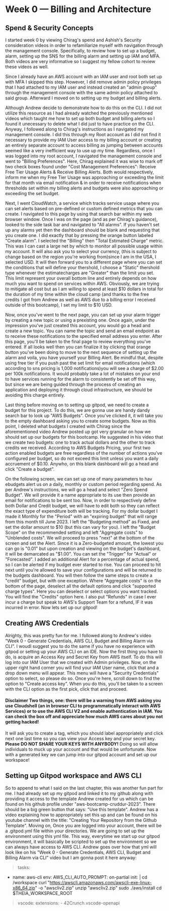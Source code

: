 # Week 0 — Billing and Architecture
## Spend & Security Concepts
I started week 0 by viewing Chirag's spend and Ashish's Security consideration videos in order to refamiliarize myself with navigation through the management console. Specifically, to review how to set up a budget, alarm, setting up the SNS for the billing alarm and setting up IAM and MFA. Both videos are very informative so I suggest my fellow cohort to review these videos as well.  

Since I already have an AWS account with an IAM user and root both set up with MFA I skipped this step. However, I did remove admin policy privileges that I had attached to my IAM user and instead created an "admin group" through the management console with the same admin policy attached to said group. Afterward I moved on to setting up my budget and billing alerts. 

Although Andrew decide to demonstrate how to do this on the CLI. I did not utilize this resource as I had already watched the previously mentioned videos which taught me how to set up both budget and billing alerts so I found it unecessary to delete what I did just to have practice on the CLI. Anyway, I followed along to Chirag's instructions as I navigated my management console. I did this through my Root account as I did not find it necessary to provide my IAM User access to my billing account or creating an entirely separate account to access billing as jumping between accounts seemed like a very inefficient way to use up my time. Regardless, once I was logged into my root account, I navigated the management console and went to "Billing Preferences". Here, Chirag explained it was wise to mark off two check boxes found under "Cost Management Preferences": Receive Free Tier Usage Alerts & Receive Billing Alerts. Both would respectively, inform me when my Free Tier Usage was approaching or exceeding the limit for that month via email notification & in order to receive notifications when thresholds set within my billing alerts and budgets were also approaching or exceeding the set budget. 

Next, I went CloudWatch, a service which tracks service usage where you can set alerts based on pre-defined or custom defined metrics that you can create. I navigated to this page by using that search bar within my web browser window. Once I was on the page (and as per Chirag's guidance), looked to the side task bar and navigated to "All alarms". If you haven't set up any alarms yet then the dashboard should be blank and requesting that you create one. I did exactly that by pressing the orange button labeled "Create alarm". I selected the "Billing" then "Total Estimated Charge" metric. This was I can cast a large net by which to monitor all possible usage within my account. It will also ask you to select your currency, (this is subject to change based on the region you're working from)since I am in the USA, I selected USD. It will then forward you to a different page where you can set the conditions that will define your thershold, I choose a "Static" thershold type whenever the estimatecharges are "Greater" than the limit you set. This limit represent your overall bottom line and entirely depends on how much you want to spend on services within AWS. Obviously, we are trying to mitigate all cost but as I am willing to spend at least $10 dollars in total for the duration of my time within the cloud camp (and thanks to the free credits I got from Andrew as well as AWS due to a billing error I received outside of this bootcamp), I set my limit to $10 USD. 

Now, once you've went to the next page, you can set up your alarm trigger by creating a new topic or using a prexisting one. Once again, under the impression you've just created this account, you would go a head and create a new topic. You can name the topic and send an email endpoint as to receive these notifications to the specified email address you enter. After this page, you'll be taken to the final page to review everything you've entered. If all looks well then you can finalize it by clicking that orange button you've been doing to move to the next sequence of setting up the alarm and voila, you have yourself your Billing Alert. Be mindful that, despite using free tier if you push past the set limit for email notifications (which according to sns pricing is 1,000 notifications)you will see a charge of $2.00 per 100k notifications. It would probably take a lot of mistakes on your end to have services running for the alarm to consistently be set off this way, but since we are being guided through the process of creating an application and deploying it through cloud infrastructure, we should be avoiding this charge entirely. 

Last thing before moving on to setting up gitpod, we need to create a budget for this project. To do this, we are gonna use are handy dandy search bar to look up "AWS Budgets". Once you've clicked it, it will take you to the empty dashboard asking you to create some budgets. Now as this point, I deleted what budgets I created with Chirag since the aforementioned video Andrew posted up got very granular on how we should set up our budgets for this bootcamp. He suggested in his video that we create two budgets: one to track actual dollars and the other to track credits we received. According to AWS Budgets Pricing, your first two action enabled budgets are free regardless of the number of actions you've configured per budget, so do not exceed this limit unless you want a daily accruement of $0.10. Anywho, on this blank dashboard will go a head and click "Create a budget". 

On the following screen, we can set up one of many parameters to hav ebudgets alert us on a daily, monthly or custom period regarding spend. As per Andrew's instructions, we will go a head and select "Zero Spend Budget". We will provide it a name appropriate to its use then provide an email for notifications to be sent too. Now, in order to respectively define both Dollar and Credit budget, we will have to edit both so they can reflect the exact type of expenditure both will be tracking. For my dollar budget I made it Monthly for the "Period" with an "expiring budget" that will range from this month till June 2023. I left the "Budgeting method" as Fixed, and set the dollar amount to $10 (but this can vary for you). I left the "Budget Scope" on the recommended setting and left "Aggregate costs" to "Unblended costs". We will proceed to press "next" at the bottom of the screen and set the Alert. Since it is a Zero-budgeted amount, the lowest you can go is "0.01" but upon creation and viewing on the budget's dashboard, it will be demarcated as "$1.00". You can set the "Trigger" for "Actual" or "Forecasted". I added an additional Alert for a percentage of actual spend, so I can be alerted if my budget ever started to rise. You can proceed to hit next until you're allowed to save your configurations and will be returned to the budgets dashboard. You will then follow the same steps to create a "credit" budget, but with one exception. Where "Aggregate costs" is on the bottom of the page, deselect all the default options and click "supported charge types". Here you can deselect or select options you want tracked. You will find the "Credits" option here. I also put "Refunds" in case I ever incur a charge but speak to AWS's Support Team for a refund, IF it was incurred in error. Now lets set up our gitpod!

## Creating AWS Credentials
Alrighty, this was pretty fun for me. I followed along to Andrew's video "Week 0 - Generate Credentials, AWS CLI, Budget and Billing Alarm via CLI". I woudl suggest you to do the same if you have no experience with gitpod or setting up your AWS CLI on an IDE. Now the first thing you have to do, is acquire an Access Key and Secret Key from AWS itself. To do this will log into our IAM User that we created with Admin privileges. Now, on the upper right hand corner you will find your IAM User name, click that and a drop down menu will appear. This menu will have a "Security Credentials" option to select, so please do so. Once you're here, scroll down to find the option to "Create access key". When you do this, you'll be taken to a screen with the CLI option as the first pick, click that and proceed. 

#### **Disclaimer Two things, one: there will be a warning from AWS asking you use Cloudshell (an in browser CLI to programmatically interact with AWS Services) or to use the AWS CLI V2 and enable authentication in IAM. You can check the box off and appreciate how much AWS cares about you not getting hacked!** 

It will ask you to create a tag, which you should label appropriately and click next one last time so you can view your Access key and your secret key. **Please DO NOT SHARE YOUR KEYS WITH ANYBODY!** Doing so will allow individuals to muck up your account and that would be unfortunate. Now with a generated key we can jump into our gitpod account and set up our workspace!

## Setting up Gitpod workspace and AWS CLI

So to append to what I said on the last chapter, this was another fun part for me. I had already set up my gitpod and linked it to my github along with providing it access to the template Andrew created for us which can be found on his github profile under "aws-bootcamp-cruddur-2023". There should be a big green button that says: "Use this template". Andrew has a video explaining how to appropriately set this up and can be found on his youtube channel with the title: "Creating Your Repository from the Github Template". Moving on, Once you are logged into your account, there will be a .gitpod.yml file within your directories. We are going to set up the environment using this yml file. This way, everytime we start up our gitpod environment, it will basically be scripted to set up the environment so we can always have access to AWS CLI. Andrew goes over how that yml will look like on his "Week 0 - Generate Credentials, AWS CLI, Budget and Billing Alarm via CLI" video but I am gonna post it here anyway: 

>tasks:
  - name: aws-cli 
    env:
      AWS_CLI_AUTO_PROMPT: on-partial
    init: | 
      cd /workspace
      curl "https://awscli.amazonaws.com/awscli-exe-linux-x86_64.zip" -o "awscliv2.zip"
      unzip "awscliv2.zip"
      sudo ./aws/install
      cd $THEIA_WORKSPACE_ROOT
            
>vscode:
  extensions:
    - 42Crunch.vscode-openapi

